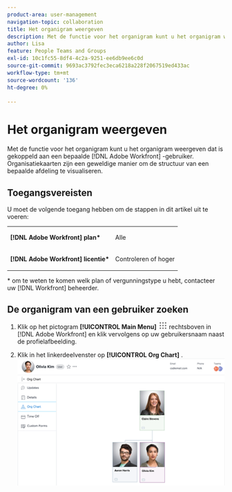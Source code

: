 ```yaml
---
product-area: user-management
navigation-topic: collaboration
title: Het organigram weergeven
description: Met de functie voor het organigram kunt u het organigram weergeven dat is gekoppeld aan een bepaalde Adobe Workfront-gebruiker. Organisatiekaarten zijn een geweldige manier om de structuur van een bepaalde afdeling te visualiseren.
author: Lisa
feature: People Teams and Groups
exl-id: 10c1fc55-8df4-4c2a-9251-ee6db9ee6c0d
source-git-commit: 9693ac3792fec3eca6218a228f2067519ed433ac
workflow-type: tm+mt
source-wordcount: '136'
ht-degree: 0%

---
```


# Het organigram weergeven

Met de functie voor het organigram kunt u het organigram weergeven dat is gekoppeld aan een bepaalde [!DNL Adobe Workfront] -gebruiker. Organisatiekaarten zijn een geweldige manier om de structuur van een bepaalde afdeling te visualiseren.

## Toegangsvereisten

U moet de volgende toegang hebben om de stappen in dit artikel uit te voeren:

<table style="table-layout:auto"> 
 <col> 
 </col> 
 <col> 
 </col> 
 <tbody> 
  <tr> 
   <td role="rowheader"><strong>[!DNL Adobe Workfront] plan*</strong></td> 
   <td> <p>Alle</p> </td> 
  </tr> 
  <tr> 
   <td role="rowheader"><strong>[!DNL Adobe Workfront] licentie*</strong></td> 
   <td> <p>Controleren of hoger</p> </td> 
  </tr> 
 </tbody> 
</table>

&#42; om te weten te komen welk plan of vergunningstype u hebt, contacteer uw [!DNL Workfront] beheerder.

## De organigram van een gebruiker zoeken

1. Klik op het pictogram **[!UICONTROL Main Menu]** ![](assets/main-menu-icon.png) rechtsboven in [!DNL Adobe Workfront] en klik vervolgens op uw gebruikersnaam naast de profielafbeelding.

1. Klik in het linkerdeelvenster op **[!UICONTROL Org Chart]** .\
   ![ grafiek van de Organisatie ](assets/org-chart.png)
